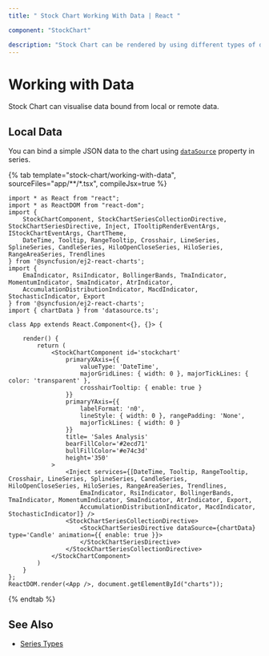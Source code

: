 ```yaml
---
title: " Stock Chart Working With Data | React "

component: "StockChart"

description: "Stock Chart can be rendered by using different types of data source. They are called local data, remote data and empty points. "
---
```

<!-- markdownlint-disable MD036 -->

# Working with Data

Stock Chart can visualise data bound from local or remote data.

## Local Data

You can bind a simple JSON data to the chart using [`dataSource`](../api/stock-chart/stockSeriesModel/#datasource)
property in series.

{% tab template="stock-chart/working-with-data", sourceFiles="app/**/*.tsx", compileJsx=true %}

```tsx
import * as React from "react";
import * as ReactDOM from "react-dom";
import {
    StockChartComponent, StockChartSeriesCollectionDirective, StockChartSeriesDirective, Inject, ITooltipRenderEventArgs, IStockChartEventArgs, ChartTheme,
    DateTime, Tooltip, RangeTooltip, Crosshair, LineSeries, SplineSeries, CandleSeries, HiloOpenCloseSeries, HiloSeries, RangeAreaSeries, Trendlines
} from '@syncfusion/ej2-react-charts';
import {
    EmaIndicator, RsiIndicator, BollingerBands, TmaIndicator, MomentumIndicator, SmaIndicator, AtrIndicator,
    AccumulationDistributionIndicator, MacdIndicator, StochasticIndicator, Export
} from '@syncfusion/ej2-react-charts';
import { chartData } from 'datasource.ts';

class App extends React.Component<{}, {}> {

    render() {
        return (
            <StockChartComponent id='stockchart'
                primaryXAxis={{
                    valueType: 'DateTime',
                    majorGridLines: { width: 0 }, majorTickLines: { color: 'transparent' },
                    crosshairTooltip: { enable: true }
                }}
                primaryYAxis={{
                    labelFormat: 'n0',
                    lineStyle: { width: 0 }, rangePadding: 'None',
                    majorTickLines: { width: 0 }
                }}
                title= 'Sales Analysis'
                bearFillColor='#2ecd71'
                bullFillColor='#e74c3d'
                height='350'
            >
                <Inject services={[DateTime, Tooltip, RangeTooltip, Crosshair, LineSeries, SplineSeries, CandleSeries, HiloOpenCloseSeries, HiloSeries, RangeAreaSeries, Trendlines,
                    EmaIndicator, RsiIndicator, BollingerBands, TmaIndicator, MomentumIndicator, SmaIndicator, AtrIndicator, Export,
                    AccumulationDistributionIndicator, MacdIndicator, StochasticIndicator]} />
                <StockChartSeriesCollectionDirective>
                    <StockChartSeriesDirective dataSource={chartData} type='Candle' animation={{ enable: true }}>
                    </StockChartSeriesDirective>
                </StockChartSeriesCollectionDirective>
            </StockChartComponent>
        )
    }
};
ReactDOM.render(<App />, document.getElementById("charts"));
```

{% endtab %}

## See Also

* [Series Types](./series-types/)